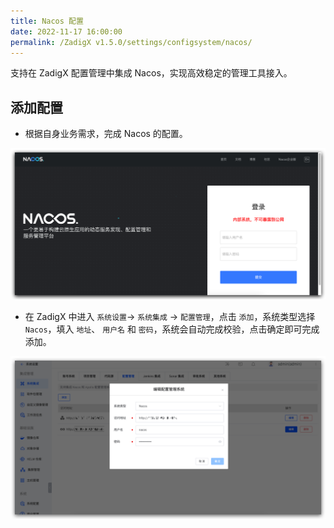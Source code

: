 ```yaml
---
title: Nacos 配置
date: 2022-11-17 16:00:00
permalink: /ZadigX v1.5.0/settings/configsystem/nacos/
---
```



支持在 ZadigX 配置管理中集成 Nacos，实现高效稳定的管理工具接入。

## 添加配置

- 根据自身业务需求，完成 Nacos 的配置。

![Nacos配置](../../../../_images/nacos_config_00.png)

- 在 ZadigX 中进入 `系统设置`-> `系统集成` -> `配置管理`，点击 `添加`，系统类型选择 `Nacos`，填入 `地址`、 `用户名` 和 `密码`，系统会自动完成校验，点击确定即可完成添加。

![Nacos配置](../../../../_images/nacos_config_01.png)